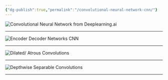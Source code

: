 ```yaml
---
{"dg-publish":true,"permalink":"/convolutional-neural-network-cnn/"}
---
```



![**Convolutional Neural Network from Deeplearning.ai**](https://www.youtube.com/watch?v=tQYZaDn_kSg&list=PLkDaE6sCZn6Gl29AoE31iwdVwSG-KnDzF&index=5)

---

![**Encoder Decoder Networks CNN**](https://www.youtube.com/watch?v=1icvxbAoPWc&t=124s)

---

![**Dilated/ Atrous Convolutions**](https://www.youtube.com/watch?v=0Lg_V0Um-1Q)

---

![**Depthwise Separable Convolutions**](https://www.youtube.com/watch?v=T7o3xvJLuHk)

---
